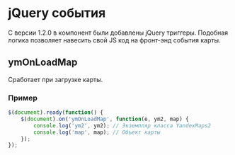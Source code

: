 # jQuery события

С версии 1.2.0 в компонент были добавлены jQuery триггеры.
Подобная логика позволяет навесить свой JS код на фронт-энд события карты.

## ymOnLoadMap

Сработает при загрузке карты.

### Пример

```javascript
$(document).ready(function() {
    $(document).on('ymOnLoadMap', function(e, ym2, map) {
        console.log('ym2', ym2); // Экземпляр класса YandexMaps2
        console.log('map', map); // Объект карты
    });
});
```
